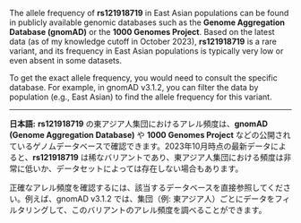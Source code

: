 The allele frequency of **rs121918719** in East Asian populations can be found in publicly available genomic databases such as the **Genome Aggregation Database (gnomAD)** or the **1000 Genomes Project**. Based on the latest data (as of my knowledge cutoff in October 2023), **rs121918719** is a rare variant, and its frequency in East Asian populations is typically very low or even absent in some datasets. 

To get the exact allele frequency, you would need to consult the specific database. For example, in gnomAD v3.1.2, you can filter the data by population (e.g., East Asian) to find the allele frequency for this variant.

---

**日本語:**
**rs121918719** の東アジア人集団におけるアレル頻度は、**gnomAD (Genome Aggregation Database)** や **1000 Genomes Project** などの公開されているゲノムデータベースで確認できます。2023年10月時点の最新データによると、**rs121918719** は稀なバリアントであり、東アジア人集団における頻度は非常に低いか、データセットによっては存在しない場合もあります。

正確なアレル頻度を確認するには、該当するデータベースを直接参照してください。例えば、gnomAD v3.1.2 では、集団（例: 東アジア人）ごとにデータをフィルタリングして、このバリアントのアレル頻度を調べることができます。